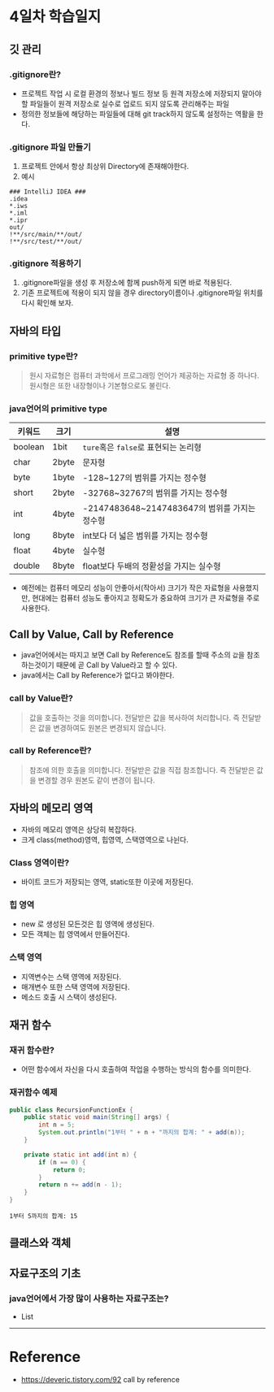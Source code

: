 # 4일차 학습일지

## 깃 관리

### .gitignore란?
   - 프로젝트 작업 시 로컬 환경의 정보나 빌드 정보 등 원격 저장소에 저장되지 말아야할 파일들이 원격 저장소로 실수로 업로드 되지 않도록 관리해주는 파일
   - 정의한 정보들에 해당하는 파일들에 대해 git track하지 않도록 설정하는 역활을 한다.

### .gitignore 파일 만들기
   1. 프로젝트 안에서 항상 최상위 Directory에 존재해야한다.
   2. 예시
   ```
   ### IntelliJ IDEA ###
  .idea
  *.iws
  *.iml
  *.ipr
  out/
  !**/src/main/**/out/
  !**/src/test/**/out/
  ```
### .gitignore 적용하기
  1. .gitignore파일을 생성 후 저장소에 함께 push하게 되면 바로 적용된다.
  2. 기존 프로젝트에 적용이 되지 않을 경우 directory이름이나 .gitignore파일 위치를 다시 확인해 보자.

## 자바의 타입

### primitive type란?
   > 원시 자료형은 컴퓨터 과학에서 프로그래밍 언어가 제공하는 자료형 중 하나다. 원시형은 또한 내장형이나 기본형으로도 불린다.

### java언어의 primitive type

   |키워드|크기|설명|
   |-----|----|----|
   |boolean|1bit|`ture`혹은 `false`로 표현되는 논리형|
   |char|2byte|문자형|
   |byte|1byte|-128~127의 범위를 가지는 정수형|
   |short|2byte|-32768~32767의 범위를 가지는 정수형|
   |int|4byte|-2147483648~2147483647의 범위를 가지는 정수형|
   |long|8byte|int보다 더 넓은 범위를 가지는 정수형|
   |float|4byte|실수형|
   |double|8byte|float보다 두배의 정홛성을 가지는 실수형|
   
   - 예전에는 컴퓨터 메모리 성능이 안좋아서(작아서) 크기가 작은 자료형을 사용했지만, 현대에는 컴퓨터 성능도 좋아지고 정확도가 중요하여 크기가 큰 자료형을 주로 사용한다.

## Call by Value, Call by Reference

   - java언어에서는 따지고 보면 Call by Reference도 참조를 할때 주소의 `값`을 참조하는것이기 때문에 곧 Call by Value라고 할 수 있다.
   - java에서는 Call by Reference가 없다고 봐야한다.

### call by Value란?
   > 값을 호출하는 것을 의미합니다. 전달받은 값을 복사하여 처리합니다. 즉 전달받은 값을 변경하여도 원본은 변경되지 않습니다.

### call by Reference란?
   > 참조에 의한 호출을 의미합니다. 전달받은 값을 직접 참조합니다. 즉 전달받은 값을 변경할 경우 원본도 같이 변경이 됩니다.
   
## 자바의 메모리 영역
   - 자바의 메모리 영역은 상당히 복잡하다.
   - 크게 class(method)영역, 힙영역, 스택영역으로 나뉜다.

### Class 영역이란?
   - 바이트 코드가 저장되는 영역, static또한 이곳에 저장된다.

### 힙 영역
   - new 로 생성된 모든것은 힙 영역에 생성된다.
   - 모든 객체는 힙 영역에서 만들어진다.

### 스택 영역
   - 지역변수는 스택 영역에 저장된다.
   - 매개변수 또한 스택 영역에 저장된다.
   - 메소드 호출 시 스택이 생성된다.

## 재귀 함수

### 재귀 함수란?
   - 어떤 함수에서 자신을 다시 호출하여 작업을 수행하는 방식의 함수를 의미한다.

### 재귀함수 예제
```java
public class RecursionFunctionEx {
    public static void main(String[] args) {
        int n = 5;
        System.out.println("1부터 " + n + "까지의 합계: " + add(n));
    }

    private static int add(int n) {
        if (n == 0) {
            return 0;
        }
        return n += add(n - 1);
    }
}
```
```
1부터 5까지의 합계: 15
```

## 클래스와 객체


## 자료구조의 기초

### java언어에서 가장 많이 사용하는 자료구조는?
   - List
----------

# Reference
- https://deveric.tistory.com/92 call by reference
